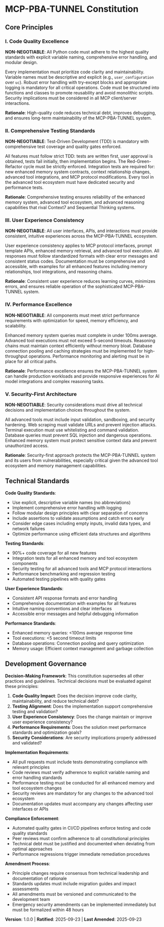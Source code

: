 <!-- Sync Impact Report -->
<!-- Version change: NEW → 1.0.0 (Major version bump for new constitution establishment) -->
<!-- Modified principles: None (new constitution) -->
<!-- Added sections: -->
<!--   - Technical Standards (detailed standards for each principle area) -->
<!--   - Development Governance (comprehensive governance framework) -->
<!-- Removed sections: None (new constitution) -->
<!-- Templates requiring updates: -->
<!--   - ✅ .specify/templates/tasks-template.md (already aligned with TDD and testing standards) -->
<!--   - ✅ .specify/templates/plan-template.md (already includes constitution checks) -->
<!--   - ✅ .specify/templates/spec-template.md (no changes needed) -->
<!-- Follow-up TODOs: None -->
<!-- End Sync Impact Report -->

# MCP-PBA-TUNNEL Constitution

## Core Principles

### I. Code Quality Excellence

**NON-NEGOTIABLE**: All Python code must adhere to the highest quality standards with explicit variable naming, comprehensive error handling, and modular design.

Every implementation must prioritize code clarity and maintainability. Variable names must be descriptive and explicit (e.g., `user_configuration` over `uc`). Robust error handling with try-except blocks and appropriate logging is mandatory for all critical operations. Code must be structured into functions and classes to promote reusability and avoid monolithic scripts. Security implications must be considered in all MCP client/server interactions.

**Rationale**: High-quality code reduces technical debt, improves debugging, and ensures long-term maintainability of the MCP-PBA-TUNNEL system.

### II. Comprehensive Testing Standards

**NON-NEGOTIABLE**: Test-Driven Development (TDD) is mandatory with comprehensive test coverage and quality gates enforced.

All features must follow strict TDD: tests are written first, user approval is obtained, tests fail initially, then implementation begins. The Red-Green-Refactor cycle must be strictly enforced. Integration tests are required for: new enhanced memory system contracts, context relationship changes, advanced tool integrations, and MCP protocol modifications. Every tool in the advanced tool ecosystem must have dedicated security and performance tests.

**Rationale**: Comprehensive testing ensures reliability of the enhanced memory system, advanced tool ecosystem, and advanced reasoning capabilities that rival Context7 and Sequential Thinking systems.

### III. User Experience Consistency

**NON-NEGOTIABLE**: All user interfaces, APIs, and interactions must provide consistent, intuitive experiences across the MCP-PBA-TUNNEL ecosystem.

User experience consistency applies to MCP protocol interfaces, prompt template APIs, enhanced memory retrieval, and advanced tool execution. All responses must follow standardized formats with clear error messages and consistent status codes. Documentation must be comprehensive and accessible, with examples for all enhanced features including memory relationships, tool integrations, and reasoning chains.

**Rationale**: Consistent user experience reduces learning curves, minimizes errors, and ensures reliable operation of the sophisticated MCP-PBA-TUNNEL system.

### IV. Performance Excellence

**NON-NEGOTIABLE**: All components must meet strict performance requirements with optimization for speed, memory efficiency, and scalability.

Enhanced memory system queries must complete in under 100ms average. Advanced tool executions must not exceed 5-second timeouts. Reasoning chains must maintain context efficiently without memory bloat. Database connection pooling and caching strategies must be implemented for high-throughput operations. Performance monitoring and alerting must be in place for all critical paths.

**Rationale**: Performance excellence ensures the MCP-PBA-TUNNEL system can handle production workloads and provide responsive experiences for AI model integrations and complex reasoning tasks.

### V. Security-First Architecture

**NON-NEGOTIABLE**: Security considerations must drive all technical decisions and implementation choices throughout the system.

All advanced tools must include input validation, sandboxing, and security hardening. Web scraping must validate URLs and prevent injection attacks. Terminal execution must use whitelisting and command validation. Database queries must prevent SQL injection and dangerous operations. Enhanced memory system must protect sensitive context data and prevent unauthorized access.

**Rationale**: Security-first approach protects the MCP-PBA-TUNNEL system and its users from vulnerabilities, especially critical given the advanced tool ecosystem and memory management capabilities.

## Technical Standards

**Code Quality Standards**:

- Use explicit, descriptive variable names (no abbreviations)
- Implement comprehensive error handling with logging
- Follow modular design principles with clear separation of concerns
- Include assertions to validate assumptions and catch errors early
- Consider edge cases including empty inputs, invalid data types, and network failures
- Optimize performance using efficient data structures and algorithms

**Testing Standards**:

- 90%+ code coverage for all new features
- Integration tests for all enhanced memory and tool ecosystem components
- Security testing for all advanced tools and MCP protocol interactions
- Performance benchmarking and regression testing
- Automated testing pipelines with quality gates

**User Experience Standards**:

- Consistent API response formats and error handling
- Comprehensive documentation with examples for all features
- Intuitive naming conventions and clear interfaces
- Accessible error messages and helpful debugging information

**Performance Standards**:

- Enhanced memory queries: <100ms average response time
- Tool executions: <5 second timeout limits
- Database operations: Connection pooling and query optimization
- Memory usage: Efficient context management and garbage collection

## Development Governance

**Decision-Making Framework**:
This constitution supersedes all other practices and guidelines. Technical decisions must be evaluated against these principles:

1. **Code Quality Impact**: Does the decision improve code clarity, maintainability, and reduce technical debt?
2. **Testing Alignment**: Does the implementation support comprehensive testing and validation?
3. **User Experience Consistency**: Does the change maintain or improve user experience consistency?
4. **Performance Requirements**: Does the solution meet performance standards and optimization goals?
5. **Security Considerations**: Are security implications properly addressed and validated?

**Implementation Requirements**:

- All pull requests must include tests demonstrating compliance with relevant principles
- Code reviews must verify adherence to explicit variable naming and error handling standards
- Performance testing must be conducted for all enhanced memory and tool ecosystem changes
- Security reviews are mandatory for any changes to the advanced tool ecosystem
- Documentation updates must accompany any changes affecting user interfaces or APIs

**Compliance Enforcement**:

- Automated quality gates in CI/CD pipelines enforce testing and code quality standards
- Peer reviews must confirm adherence to all constitutional principles
- Technical debt must be justified and documented when deviating from optimal approaches
- Performance regressions trigger immediate remediation procedures

**Amendment Process**:

- Principle changes require consensus from technical leadership and documentation of rationale
- Standards updates must include migration guides and impact assessments
- All amendments must be versioned and communicated to the development team
- Emergency security amendments can be implemented immediately but must be formalized within 48 hours

**Version**: 1.0.0 | **Ratified**: 2025-09-23 | **Last Amended**: 2025-09-23
